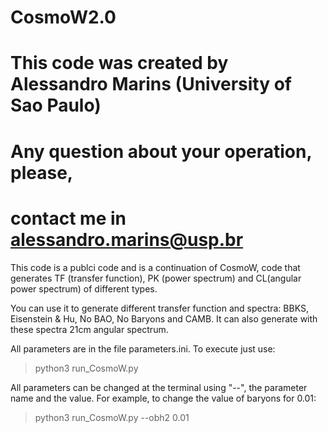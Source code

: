 # CosmoW2.0

# This code was created by Alessandro Marins (University of Sao Paulo)
# Any question about your operation, please, 
# contact me in alessandro.marins@usp.br


This code is a publci code and is a continuation of CosmoW, code that generates TF (transfer function), PK (power spectrum) and CL(angular power spectrum) of different types.

You can use it to generate different transfer function and spectra: BBKS, Eisenstein & Hu, No BAO, No Baryons and CAMB. It can also generate with these spectra 21cm angular spectrum.

All parameters are in the file parameters.ini. To execute just use:

> python3 run_CosmoW.py

All parameters can be changed at the terminal using "--", the parameter name and the value. For example, to change the value of baryons for 0.01:

> python3 run_CosmoW.py --obh2 0.01
